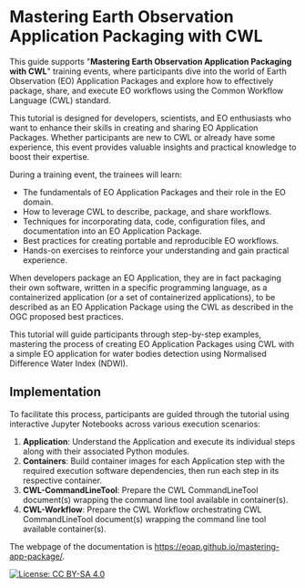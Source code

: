 # Mastering Earth Observation Application Packaging with CWL

This guide supports "**Mastering Earth Observation Application Packaging with CWL**" training events, where participants dive into the world of Earth Observation (EO) Application Packages and explore how to effectively package, share, and execute EO workflows using the Common Workflow Language (CWL) standard.

This tutorial is designed for developers, scientists, and EO enthusiasts who want to enhance their skills in creating and sharing EO Application Packages. Whether participants are new to CWL or already have some experience, this event provides valuable insights and practical knowledge to boost their expertise.

During a training event, the trainees will learn:

* The fundamentals of EO Application Packages and their role in the EO domain.
* How to leverage CWL to describe, package, and share workflows.
* Techniques for incorporating data, code, configuration files, and documentation into an EO Application Package.
* Best practices for creating portable and reproducible EO workflows.
* Hands-on exercises to reinforce your understanding and gain practical experience.

When developers package an EO Application, they are in fact packaging their own software, written in a specific programming language, as a containerized application (or a set of containerized applications), to be described as an EO Application Package using the CWL as described in the OGC proposed best practices.

This tutorial will guide participants through step-by-step examples, mastering the process of creating EO Application Packages using CWL with a simple EO application for water bodies detection using Normalised Difference Water Index (NDWI).

## Implementation

To facilitate this process, participants are guided through the tutorial using interactive Jupyter Notebooks across various execution scenarios:

1. **Application**: Understand the Application and execute its individual steps along with their associated Python modules.
2. **Containers**: Build container images for each Application step with the required execution software dependencies, then run each step in its respective container.
3. **CWL-CommandLineTool**: Prepare the CWL CommandLineTool document(s) wrapping the command line tool available in container(s).
4. **CWL-Workflow**: Prepare the CWL Workflow orchestrating CWL CommandLineTool document(s) wrapping the command line tool available container(s).

The webpage of the documentation is https://eoap.github.io/mastering-app-package/. 

[![License: CC BY-SA 4.0](https://img.shields.io/badge/License-CC_BY--SA_4.0-lightgrey.svg)](https://creativecommons.org/licenses/by-sa/4.0/)
